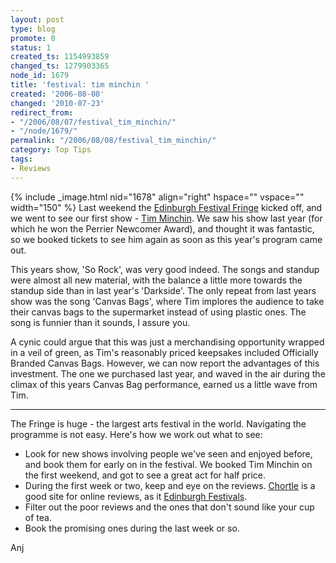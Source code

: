 ```yaml
---
layout: post
type: blog
promote: 0
status: 1
created_ts: 1154993859
changed_ts: 1279903365
node_id: 1679
title: 'festival: tim minchin '
created: '2006-08-08'
changed: '2010-07-23'
redirect_from:
- "/2006/08/07/festival_tim_minchin/"
- "/node/1679/"
permalink: "/2006/08/08/festival_tim_minchin/"
category: Top Tips
tags:
- Reviews
---
```

{% include _image.html nid="1678" align="right" hspace="" vspace="" width="150" %} Last weekend the [Edinburgh Festival Fringe](http://www.edfringe.com/) kicked off, and we went to see our first show - [Tim Minchin](http://www.timminchin.com/).  We saw his show last year (for which he won the Perrier Newcomer Award), and thought it was fantastic, so we booked tickets to see him again as soon as this year's program came out.

This years show, 'So Rock', was very good indeed.  The songs and standup were almost all new material, with the balance a little more towards the standup side than in last year's 'Darkside'.  The only repeat from last years show was the song 'Canvas Bags', where Tim implores the audience to take their canvas bags to the supermarket instead of using plastic ones.  The song is funnier than it sounds, I assure you.
<!--break-->
A cynic could argue that this was just a merchandising opportunity wrapped in a veil of green, as Tim's reasonably priced keepsakes included Officially Branded Canvas Bags.  However, we can now report the advantages of this investment. The one we purchased last year, and waved in the air during the climax of this years Canvas Bag performance, earned us a little wave from Tim.

---- 

The Fringe is huge - the largest arts festival in the world.  Navigating the programme is not easy.  Here's how we work out what to see:
* Look for new shows involving people we've seen and enjoyed before, and book them for early on in the festival.  We booked Tim Minchin on the first weekend, and got to see a great act for half price.
* During the first week or two, keep and eye on the reviews. [Chortle](http://www.chortle.co.uk/edfest2006/edshows.html) is a good site for online reviews, as it [Edinburgh Festivals](http://www.edinburgh-festivals.com/reviews.cfm).
* Filter out the poor reviews and the ones that don't sound like your cup of tea.
* Book the promising ones during the last week or so.

Anj
